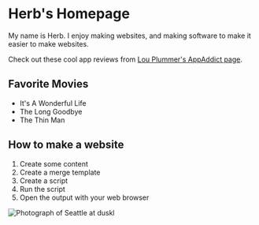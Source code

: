 # Herb's Homepage

My name is Herb. I enjoy making websites, and making software to make it easier to make websites. 

Check out these cool app reviews from [Lou Plummer's AppAddict page](https://apps.louplummer.lol/). 

## Favorite Movies

+ It's A Wonderful Life
+ The Long Goodbye
+ The Thin Man

## How to make a website

1. Create some content
2. Create a merge template
3. Create a script
4. Run the script
5. Open the output with your web browser

![Photograph of Seattle at duskl](images/seattle-at-dusk.jpg)


